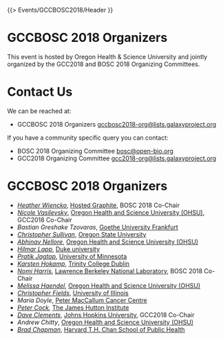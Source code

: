 {{> Events/GCCBOSC2018/Header }}

# GCCBOSC 2018 Organizers

This event is hosted by Oregon Health & Science University and jointly organized by the GCC2018 and BOSC 2018 Organizing Committees.

# Contact Us

We can be reached at:

* GCCBOSC 2018 Organizers <gccbosc2018-org@lists.galaxyproject.org>

If you have a community specific query you can contact:

* BOSC 2018 Organizing Committee <bosc@open-bio.org>
* GCC2018 Organizing Committee <gcc2018-org@lists.galaxyproject.org>

# GCCBOSC 2018 Organizers

* *[Heather Wiencko](https://twitter.com/hlwiencko)*, [Hosted Graphite](http://www.hostedgraphite.com), BOSC 2018 Co-Chair
* *[Nicole Vasilevsky](Http://www.ohsu.edu/xd/education/library/about/staff-directory/nicole-vasilevsky.cfm)*, [Oregon Health and Science University (OHSU)](http://www.ohsu.edu/), GCC2018 Co-Chair
* *Bastian Greshake Tzovaras*, [Goethe University Frankfurt](http://ruleofthirds.de/)
* *[Christopher Sullivan](https://www.researchgate.net/profile/Christopher_Sullivan3)*, [Oregon State University](http://oregonstate.edu/)
* *[Abhinav Nellore](http://nellore.bio/)*, [Oregon Health and Science University (OHSU)](http://www.ohsu.edu/)
* *[Hilmar Lapp](https://github.com/hlapp)*, [Duke university](https://genome.duke.edu/)
* *[Pratik Jagtap](http://z.umn.edu/pjgs)*, [University of Minnesota](https://umn.edu/)
* *[Karsten Hokamp](http://bioinf.gen.tcd.ie/~khokamp)*, [Trinity College Dublin](http://www.tcd.ie)
* *[Nomi Harris](http://profiles.lbl.gov/nomi.harris)*, [Lawrence Berkeley National Laboratory](http://www.lbl.gov/), BOSC 2018 Co-Chair
* *[Melissa Haendel](http://www.ohsu.edu/xd/education/library/about/staff-directory/melissa-haendel.cfm)*, [Oregon Health and Science University (OHSU)](http://www.ohsu.edu/)
* *[Christopher Fields](http://hpcbio.illinois.edu/people)*, [University of Illinois](http://illinois.edu/)
* *Maria Doyle*, [Peter MacCallum Cancer Centre](https://www.petermac.org/)
* *[Peter Cock](http://www.hutton.ac.uk/staff/peter-cock),* [The James Hutton Institute](http://www.hutton.ac.uk/) 
* *[Dave Clements](/src/people/dave-clements/index.md)*, [Johns Hopkins University](https://jhu.edu/), GCC2018 Co-Chair
* *Andrew Chitty*, [Oregon Health and Science University (OHSU)](http://www.ohsu.edu/)
* *[Brad Chapman](http://bcb.io/)*, [Harvard T.H. Chan School of Public Health](https://www.hsph.harvard.edu/)
